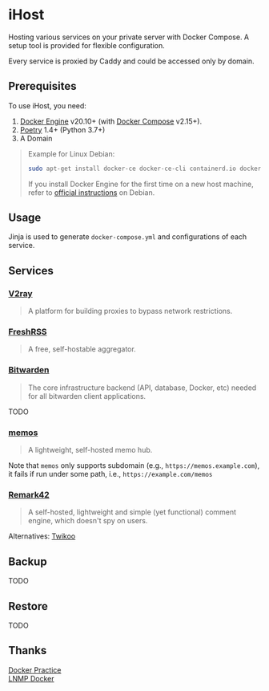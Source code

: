 # iHost
Hosting various services on your private server with Docker Compose.
A setup tool is provided for flexible configuration.

Every service is proxied by Caddy and could be accessed only by domain.



## Prerequisites
To use iHost, you need:

1. [Docker Engine](https://docs.docker.com/engine/install/) v20.10+
(with [Docker Compose](https://docs.docker.com/compose/) v2.15+).
2. [Poetry](https://github.com/python-poetry/poetry) 1.4+ (Python 3.7+)
3. A Domain

> Example for Linux Debian:
> 
> ```bash
> sudo apt-get install docker-ce docker-ce-cli containerd.io docker-buildx-plugin docker-compose-plugin
> ```
> 
> If you install Docker Engine for the first time on a new host machine, refer to [official instructions](https://docs.docker.com/engine/install/debian/) on Debian.


## Usage
Jinja is used to generate `docker-compose.yml` and configurations of each service.


## Services

### [V2ray](https://github.com/v2fly/v2ray-core)
> A platform for building proxies to bypass network restrictions.

### [FreshRSS](https://github.com/FreshRSS/FreshRSS)
> A free, self-hostable aggregator.

### [Bitwarden](https://github.com/bitwarden/server)
> The core infrastructure backend (API, database, Docker, etc) needed for all bitwarden client applications.

TODO

### [memos](https://github.com/usememos/memos)
> A lightweight, self-hosted memo hub.

Note that `memos` only supports subdomain (e.g., `https://memos.example.com`), it fails if run under some path, i.e., `https://example.com/memos`

### [Remark42](https://github.com/umputun/remark42)
> A self-hosted, lightweight and simple (yet functional) comment engine, which doesn't spy on users.

Alternatives: [Twikoo](https://github.com/imaegoo/twikoo)


## Backup
TODO


## Restore
TODO


## Thanks
[Docker Practice](https://github.com/yeasy/docker_practice)  
[LNMP Docker](https://github.com/khs1994-docker/lnmp)
